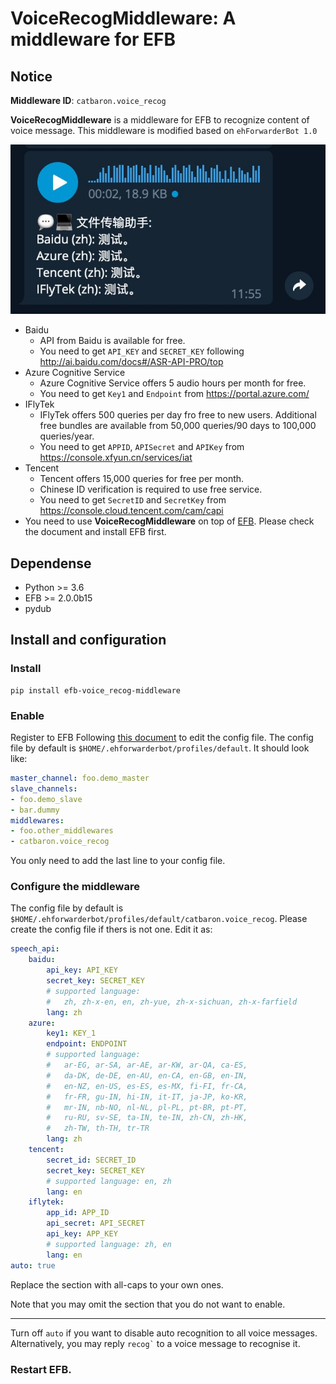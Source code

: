 # VoiceRecogMiddleware: A middleware for EFB 

## Notice

**Middleware ID**: `catbaron.voice_recog`

**VoiceRecogMiddleware** is a middleware for EFB to recognize content of voice message.
This middleware is modified based on `ehForwarderBot 1.0`

![example](./example.jpg)

- Baidu
    - API from Baidu is available for free. 
    - You need to get `API_KEY` and `SECRET_KEY` following
    http://ai.baidu.com/docs#/ASR-API-PRO/top
- Azure Cognitive Service
    - Azure Cognitive Service offers 5 audio hours per month for free.
    - You need to get `Key1` and `Endpoint` from https://portal.azure.com/
- IFlyTek
    - IFlyTek offers 500 queries per day fro free to new users. Additional free bundles are available from 50,000 queries/90 days to 100,000 queries/year.
    - You need to get `APPID`, `APISecret` and `APIKey` from https://console.xfyun.cn/services/iat
- Tencent
    - Tencent offers 15,000 queries for free per month.
    - Chinese ID verification is required to use free service.
    - You need to get `SecretID` and `SecretKey` from https://console.cloud.tencent.com/cam/capi
-  You need to use **VoiceRecogMiddleware** on top of
   [EFB](https://ehforwarderbot.readthedocs.io). Please check the
   document and install EFB first.

## Dependense
* Python >= 3.6
* EFB >= 2.0.0b15
* pydub

## Install and configuration

### Install 
```
pip install efb-voice_recog-middleware
```

### Enable

Register to EFB
Following [this document](https://ehforwarderbot.readthedocs.io/en/latest/getting-started.html) to edit the config file. The config file by default is `$HOME/.ehforwarderbot/profiles/default`. It should look like:

```yaml
master_channel: foo.demo_master
slave_channels:
- foo.demo_slave
- bar.dummy
middlewares:
- foo.other_middlewares
- catbaron.voice_recog
```

You only need to add the last line to your config file.

### Configure the middleware

The config file by default is `$HOME/.ehforwarderbot/profiles/default/catbaron.voice_recog`.
Please create the config file if thers is not one.  Edit it as:

```yaml
speech_api:
    baidu:
        api_key: API_KEY
        secret_key: SECRET_KEY
        # supported language:
        #   zh, zh-x-en, en, zh-yue, zh-x-sichuan, zh-x-farfield
        lang: zh
    azure:
        key1: KEY_1
        endpoint: ENDPOINT
        # supported language:
        #   ar-EG, ar-SA, ar-AE, ar-KW, ar-QA, ca-ES,
        #   da-DK, de-DE, en-AU, en-CA, en-GB, en-IN,
        #   en-NZ, en-US, es-ES, es-MX, fi-FI, fr-CA,
        #   fr-FR, gu-IN, hi-IN, it-IT, ja-JP, ko-KR,
        #   mr-IN, nb-NO, nl-NL, pl-PL, pt-BR, pt-PT,
        #   ru-RU, sv-SE, ta-IN, te-IN, zh-CN, zh-HK,
        #   zh-TW, th-TH, tr-TR
        lang: zh
    tencent:
        secret_id: SECRET_ID
        secret_key: SECRET_KEY
        # supported language: en, zh
        lang: en
    iflytek:
        app_id: APP_ID
        api_secret: API_SECRET
        api_key: APP_KEY
        # supported language: zh, en
        lang: en
auto: true
```

Replace the section with all-caps to your own ones.

Note that you may omit the section that you do not want to enable.

---
Turn off `auto` if you want to disable auto recognition to all voice
messages. Alternatively, you may reply <code>recog`</code> to a voice
message to recognise it.

### Restart EFB.
